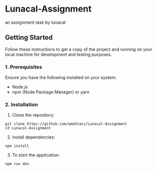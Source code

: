 # Lunacal-Assignment
an assignment task by lunacal

## Getting Started
Follow these instructions to get a copy of the project and running on your local machine for development and testing purposes.

### 1. Prerequisites
Ensure you have the following installed on your system:

- Node.js
- npm (Node Package Manager) or yarn

### 2. Installation
1. Clone the repository:
```
git clone https://github.com/amehtacc/Lunacal-Assignment
cd Lunacal-Assignment
```
2. Install dependencies:
```
npm install
```
3. To start the application:
```
npm run dev
```
